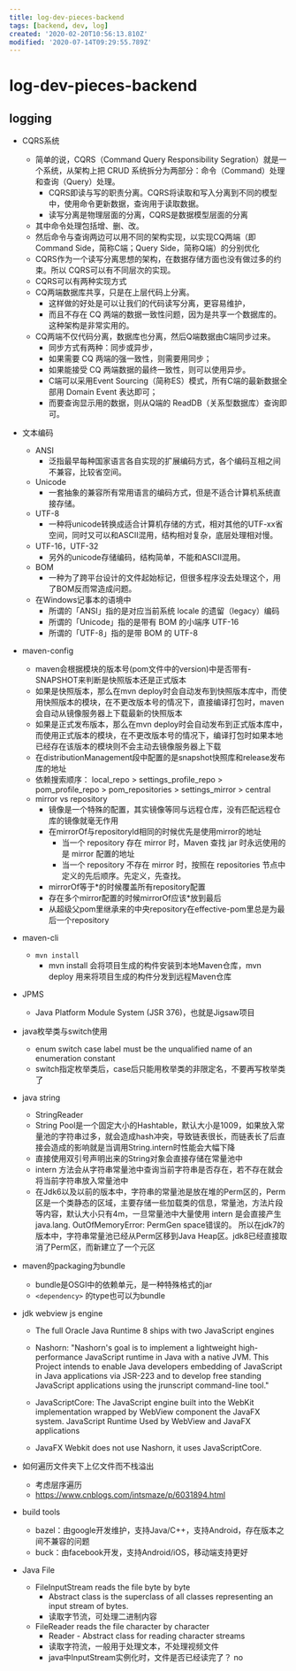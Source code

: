 ```yaml
---
title: log-dev-pieces-backend
tags: [backend, dev, log]
created: '2020-02-20T10:56:13.810Z'
modified: '2020-07-14T09:29:55.789Z'
---
```


# log-dev-pieces-backend

## logging

- CQRS系统
  - 简单的说，CQRS（Command Query Responsibility Segration）就是一个系统，从架构上把 CRUD 系统拆分为两部分：命令（Command）处理和查询（Query）处理。
    - CQRS即读与写的职责分离。CQRS将读取和写入分离到不同的模型中，使用命令更新数据，查询用于读取数据。
    - 读写分离是物理层面的分离，CQRS是数据模型层面的分离
  - 其中命令处理包括增、删、改。
  - 然后命令与查询两边可以用不同的架构实现，以实现CQ两端（即Command Side，简称C端；Query Side，简称Q端）的分别优化
  - CQRS作为一个读写分离思想的架构，在数据存储方面也没有做过多的约束。所以 CQRS可以有不同层次的实现。
  - CQRS可以有两种实现方式
  - CQ两端数据库共享，只是在上层代码上分离。
    - 这样做的好处是可以让我们的代码读写分离，更容易维护，
    - 而且不存在 CQ 两端的数据一致性问题，因为是共享一个数据库的。这种架构是非常实用的。
  - CQ两端不仅代码分离，数据库也分离，然后Q端数据由C端同步过来。
    - 同步方式有两种：同步或异步，
    - 如果需要 CQ 两端的强一致性，则需要用同步；
    - 如果能接受 CQ 两端数据的最终一致性，则可以使用异步。
    - C端可以采用Event Sourcing（简称ES）模式，所有C端的最新数据全部用 Domain Event 表达即可；
    - 而要查询显示用的数据，则从Q端的 ReadDB（关系型数据库）查询即可。

- 文本编码
  - ANSI
    - 泛指最早每种国家语言各自实现的扩展编码方式，各个编码互相之间不兼容，比较省空间。
  - Unicode
    - 一套抽象的兼容所有常用语言的编码方式，但是不适合计算机系统直接存储。
  - UTF-8
    - 一种将unicode转换成适合计算机存储的方式，相对其他的UTF-xx省空间，同时又可以和ASCII混用，结构相对复杂，底层处理相对慢。
  - UTF-16，UTF-32
    - 另外的unicode存储编码，结构简单，不能和ASCII混用。
  - BOM
    - 一种为了跨平台设计的文件起始标记，但很多程序没去处理这个，用了BOM反而常造成问题。
  - 在Windows记事本的语境中
    - 所谓的「ANSI」指的是对应当前系统 locale 的遗留（legacy）编码
    - 所谓的「Unicode」指的是带有 BOM 的小端序 UTF-16
    - 所谓的「UTF-8」指的是带 BOM 的 UTF-8

- maven-config
  -  maven会根据模块的版本号(pom文件中的version)中是否带有-SNAPSHOT来判断是快照版本还是正式版本
    - 如果是快照版本，那么在mvn deploy时会自动发布到快照版本库中，而使用快照版本的模块，在不更改版本号的情况下，直接编译打包时，maven会自动从镜像服务器上下载最新的快照版本
    - 如果是正式发布版本，那么在mvn deploy时会自动发布到正式版本库中，而使用正式版本的模块，在不更改版本号的情况下，编译打包时如果本地已经存在该版本的模块则不会主动去镜像服务器上下载
  -  在distributionManagement段中配置的是snapshot快照库和release发布库的地址
  - 依赖搜索顺序： local_repo > settings_profile_repo > pom_profile_repo > pom_repositories > settings_mirror > central
  - mirror vs repository
    - 镜像是一个特殊的配置，其实镜像等同与远程仓库，没有匹配远程仓库的镜像就毫无作用 
    - 在mirrorOf与repositoryId相同的时候优先是使用mirror的地址
      - 当一个 repository 存在 mirror 时，Maven 查找 jar 时永远使用的是 mirror 配置的地址
      - 当一个 repository 不存在 mirror 时，按照在 repositories 节点中定义的先后顺序。先定义，先查找。
    - mirrorOf等于*的时候覆盖所有repository配置
    - 存在多个mirror配置的时候mirrorOf应该*放到最后
    - 从超级父pom里继承来的中央repository在effective-pom里总是为最后一个repository
- maven-cli
  - `mvn install`
    - mvn install 会将项目生成的构件安装到本地Maven仓库，mvn deploy 用来将项目生成的构件分发到远程Maven仓库
- JPMS  
  - Java Platform Module System (JSR 376)，也就是Jigsaw项目   
- java枚举类与switch使用
  - enum switch case label must be the unqualified name of an enumeration constant   
  - switch指定枚举类后，case后只能用枚举类的非限定名，不要再写枚举类了
- java string 
  - StringReader
  - String Pool是一个固定大小的Hashtable，默认大小是1009，如果放入常量池的字符串过多，就会造成hash冲突，导致链表很长，而链表长了后直接会造成的影响就是当调用String.intern时性能会大幅下降
  - 直接使用双引号声明出来的String对象会直接存储在常量池中
  - intern 方法会从字符串常量池中查询当前字符串是否存在，若不存在就会将当前字符串放入常量池中
  - 在Jdk6以及以前的版本中，字符串的常量池是放在堆的Perm区的，Perm区是一个类静态的区域，主要存储一些加载类的信息，常量池，方法片段等内容，默认大小只有4m，一旦常量池中大量使用 intern 是会直接产生java.lang. OutOfMemoryError: PermGen space错误的。 所以在jdk7的版本中，字符串常量池已经从Perm区移到Java Heap区。jdk8已经直接取消了Perm区，而新建立了一个元区
- maven的packaging为bundle
  - bundle是OSGI中的依赖单元，是一种特殊格式的jar
  - `<dependency>` 的type也可以为bundle
- jdk webview js engine
  - The full Oracle Java Runtime 8 ships with two JavaScript engines
  - Nashorn: "Nashorn's goal is to implement a lightweight high-performance JavaScript runtime in Java with a native JVM. This Project intends to enable Java developers embedding of JavaScript in Java applications via JSR-223 and to develop free standing JavaScript applications using the jrunscript command-line tool."
  - JavaScriptCore: The JavaScript engine built into the WebKit implementation wrapped by WebView component the JavaFX system. JavaScript Runtime Used by WebView and JavaFX applications

  - JavaFX Webkit does not use Nashorn, it uses JavaScriptCore.
- 如何遍历文件夹下上亿文件而不栈溢出   
  - 考虑层序遍历   
  - https://www.cnblogs.com/intsmaze/p/6031894.html
- build tools
  - bazel：由google开发维护，支持Java/C++，支持Android，存在版本之间不兼容的问题
  - buck：由facebook开发，支持Android/iOS，移动端支持更好
- Java File
  - FileInputStream reads the file byte by byte
    - Abstract class is the superclass of all classes representing an input stream of bytes.
    - 读取字节流，可处理二进制内容
  - FileReader reads the file character by character
    - Reader - Abstract class for reading character streams 
    - 读取字符流，一般用于处理文本，不处理视频文件
    - java中InputStream实例化时，文件是否已经读完了？ no
